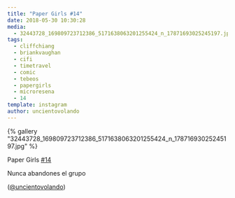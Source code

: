 ```yaml
---
title: "Paper Girls #14"
date: 2018-05-30 10:30:28
media: 
  - 32443728_169809723712386_5171638063201255424_n_17871693025245197.jpg
tags: 
  - cliffchiang
  - briankvaughan
  - cifi
  - timetravel
  - comic
  - tebeos
  - papergirls
  - microresena
  - 14
template: instagram
author: uncientovolando
---
```


{% gallery "32443728_169809723712386_5171638063201255424_n_17871693025245197.jpg" %}

Paper Girls [#14](/tags/14)

Nunca abandones el grupo

([@uncientovolando](https://instagram.com/uncientovolando))
